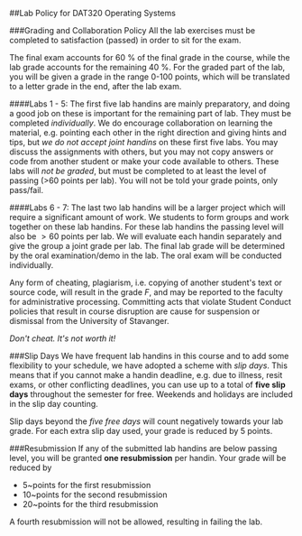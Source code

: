 ##Lab Policy for DAT320 Operating Systems

###Grading and Collaboration Policy
All the lab exercises must be completed to satisfaction (passed) in order to sit for the exam. 

The final exam accounts for 60 % of the final grade in the course, while the lab grade accounts for the remaining 40 %. For the graded part of the lab, you will be given a grade in the range 0-100 points, which will be translated to a letter grade in the end, after the lab exam.

####Labs 1 - 5:
The first five lab handins are mainly preparatory, and doing a good job on these is important for the remaining part of lab. They must be completed *individually*. We do encourage collaboration on learning the material, e.g. pointing each other in the right direction and giving hints and tips, but *we do not accept joint handins* on these first five labs. You may discuss the assignments with others, but you may not copy answers or code from another student or make your code available to others. These labs will *not be graded*, but must be completed to at least the level of passing (>60 points per lab). You will not be told your grade points, only pass/fail.

####Labs 6 - 7:
The last two lab handins will be a larger project which will require a significant amount of work. We students to form groups and work together on these lab handins. For these lab handins the passing level will also be $>60$ points per lab. We will evaluate each handin separately and give the group a joint grade per lab. The final lab grade will be determined by the oral examination/demo in the lab. The oral exam will be conducted individually.

Any form of cheating, plagiarism, i.e. copying of another student's text or source code, will result in the grade *F*, and may be reported to the faculty for administrative processing. Committing acts that violate Student Conduct policies that result in course disruption are cause for suspension or dismissal from the University of Stavanger.

*Don't cheat. It's not worth it!*

###Slip Days
We have frequent lab handins in this course and to add some flexibility to your schedule, we have adopted a scheme with *slip days*. This means that if you cannot make a handin deadline, e.g. due to illness, resit exams, or other conflicting deadlines, you can use up to a total of **five slip days** throughout the semester for free. Weekends and holidays are included in the slip day counting.

Slip days beyond the *five free days* will count negatively towards your lab grade. For each extra slip day used, your grade is reduced by 5 points.

###Resubmission
If any of the submitted lab handins are below passing level, you will be granted **one resubmission** per handin. Your grade will be reduced by

* 5~points for the first resubmission
* 10~points for the second resubmission
* 20~points for the third resubmission

A fourth resubmission will not be allowed, resulting in failing the lab.
